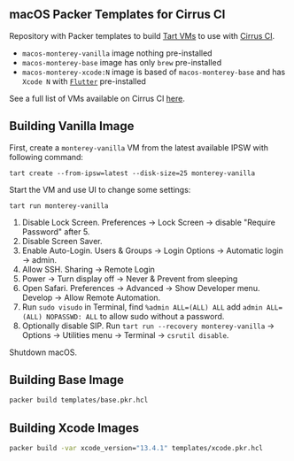## macOS Packer Templates for Cirrus CI

Repository with Packer templates to build [Tart VMs](https://github.com/cirruslabs/tart) to use with [Cirrus CI](https://cirrus-ci.org/guide/macOS/).

* `macos-monterey-vanilla` image nothing pre-installed
* `macos-monterey-base` image has only `brew` pre-installed
* `macos-monterey-xcode:N` image is based of `macos-monterey-base` and has `Xcode N` with [`Flutter`](https://flutter.dev/) pre-installed

See a full list of VMs available on Cirrus CI [here](https://github.com/orgs/cirruslabs/packages?tab=packages&q=macos-).

## Building Vanilla Image

First, create a `monterey-vanilla` VM from the latest available IPSW with following command:

```console
tart create --from-ipsw=latest --disk-size=25 monterey-vanilla
```

Start the VM and use UI to change some settings:

```console
tart run monterey-vanilla
```

1. Disable Lock Screen. Preferences -> Lock Screen -> disable "Require Password" after 5.
2. Disable Screen Saver.
3. Enable Auto-Login. Users & Groups -> Login Options -> Automatic login -> admin.
4. Allow SSH. Sharing -> Remote Login
5. Power -> Turn display off -> Never & Prevent from sleeping
6. Open Safari. Preferences -> Advanced -> Show Developer menu. Develop -> Allow Remote Automation.
7. Run `sudo visudo` in Terminal, find `%admin ALL=(ALL) ALL` add `admin ALL=(ALL) NOPASSWD: ALL` to allow sudo without a password.
8. Optionally disable SIP. Run `tart run --recovery monterey-vanilla` -> Options -> Utilities menu -> Terminal -> `csrutil disable`.

Shutdown macOS.

## Building Base Image

```bash
packer build templates/base.pkr.hcl
```

## Building Xcode Images

```bash
packer build -var xcode_version="13.4.1" templates/xcode.pkr.hcl
```
